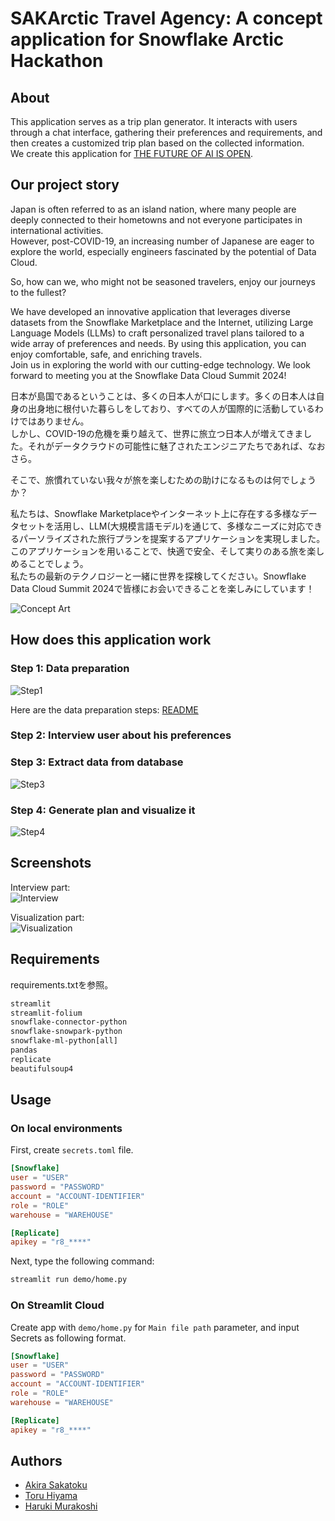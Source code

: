 # SAKArctic Travel Agency: A concept application for Snowflake Arctic Hackathon

## About

This application serves as a trip plan generator. It interacts with users through a chat interface, gathering their preferences and requirements, and then creates a customized trip plan based on the collected information.  
We create this application for [THE FUTURE OF AI IS OPEN](https://arctic-streamlit-hackathon.devpost.com/).  

## Our project story

Japan is often referred to as an island nation, where many people are deeply connected to their hometowns and not everyone participates in international activities.  
However, post-COVID-19, an increasing number of Japanese are eager to explore the world, especially engineers fascinated by the potential of Data Cloud.  

So, how can we, who might not be seasoned travelers, enjoy our journeys to the fullest?  

We have developed an innovative application that leverages diverse datasets from the Snowflake Marketplace and the Internet, utilizing Large Language Models (LLMs) to craft personalized travel plans tailored to a wide array of preferences and needs.
By using this application, you can enjoy comfortable, safe, and enriching travels.  
Join us in exploring the world with our cutting-edge technology. We look forward to meeting you at the Snowflake Data Cloud Summit 2024!  

日本が島国であるということは、多くの日本人が口にします。多くの日本人は自身の出身地に根付いた暮らしをしており、すべての人が国際的に活動しているわけではありません。  
しかし、COVID-19の危機を乗り越えて、世界に旅立つ日本人が増えてきました。それがデータクラウドの可能性に魅了されたエンジニアたちであれば、なおさら。  

そこで、旅慣れていない我々が旅を楽しむための助けになるものは何でしょうか？  

私たちは、Snowflake Marketplaceやインターネット上に存在する多様なデータセットを活用し、LLM(大規模言語モデル)を通じて、多様なニーズに対応できるパーソライズされた旅行プランを提案するアプリケーションを実現しました。  
このアプリケーションを用いることで、快適で安全、そして実りのある旅を楽しめることでしょう。  
私たちの最新のテクノロジーと一緒に世界を探検してください。Snowflake Data Cloud Summit 2024で皆様にお会いできることを楽しみにしています！  

![Concept Art](https://github.com/Sakatoku/arctic-hackathon-2024/blob/main/resources/imgs/concept-art.jpg?raw=true)

## How does this application work

### Step 1: Data preparation

![Step1](https://github.com/Sakatoku/arctic-hackathon-2024/blob/main/resources/imgs/sakarctic-architecture1.png?raw=true)

Here are the data preparation steps: [README](https://github.com/Sakatoku/arctic-hackathon-2024/tree/main/preparation#phase-1-data-preparation)

### Step 2: Interview user about his preferences

### Step 3: Extract data from database

![Step3](https://github.com/Sakatoku/arctic-hackathon-2024/blob/main/resources/imgs/sakarctic-architecture2.png?raw=true)

### Step 4: Generate plan and visualize it

![Step4](https://github.com/Sakatoku/arctic-hackathon-2024/blob/main/resources/imgs/sakarctic-architecture3.png?raw=true)

## Screenshots

Interview part:  
![Interview](https://github.com/Sakatoku/arctic-hackathon-2024/blob/main/resources/imgs/app_image_chat.png?raw=true)

Visualization part:  
![Visualization](https://github.com/Sakatoku/arctic-hackathon-2024/blob/main/resources/imgs/app_image_plan_full.png?raw=true)

## Requirements

requirements.txtを参照。

```txt:requirements.txt
streamlit
streamlit-folium
snowflake-connector-python
snowflake-snowpark-python
snowflake-ml-python[all]
pandas
replicate
beautifulsoup4
```

## Usage

### On local environments

First, create ```secrets.toml``` file.

```toml:.streamlit/secrets.toml
[Snowflake]
user = "USER"
password = "PASSWORD"
account = "ACCOUNT-IDENTIFIER"
role = "ROLE"
warehouse = "WAREHOUSE"

[Replicate]
apikey = "r8_****"
```

Next, type the following command:

```sh
streamlit run demo/home.py
```

### On Streamlit Cloud

Create app with ```demo/home.py``` for ```Main file path``` parameter, and input Secrets as following format.

```toml:.streamlit/secrets.toml
[Snowflake]
user = "USER"
password = "PASSWORD"
account = "ACCOUNT-IDENTIFIER"
role = "ROLE"
warehouse = "WAREHOUSE"

[Replicate]
apikey = "r8_****"
```

## Authors

- [Akira Sakatoku](https://github.com/Sakatoku)
- [Toru Hiyama](https://github.com/THiyama)
- [Haruki Murakoshi](https://github.com/hrk-mrks)
